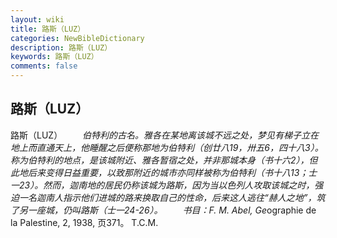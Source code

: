 ```yaml
---
layout: wiki
title: 路斯（LUZ）
categories: NewBibleDictionary
description: 路斯（LUZ）
keywords: 路斯（LUZ）
comments: false
---
```


## 路斯（LUZ）



路斯（LUZ）
　　*伯特利的古名。雅各在某地离该城不远之处，梦见有梯子立在地上而直通天上，他睡醒之后便称那地为伯特利（创廿八19，卅五6，四十八3）。称为伯特利的地点，是该城附近、雅各暂宿之处，并非那城本身（书十六2），但此地后来变得日益重要，以致那附近的城市亦同样被称为伯特利（书十八13；士一23）。然而，迦南地的居民仍称该城为路斯，因为当以色列人攻取该城之时，强迫一名迦南人指示他们进城的路来换取自己的性命，后来这人逃往“赫人之地”，筑了另一座城，仍叫路斯（士一24-26）。
　　书目：F. M. Abel, Ge*ographie de la Palestine, 2, 1938, 页371。
T.C.M.




